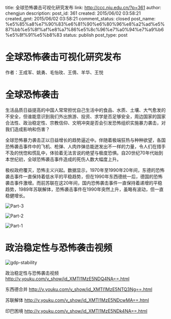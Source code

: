 title: 全球恐怖袭击可视化研究发布
link: http://ccc.nju.edu.cn/?p=361
author: chengjun
description: 
post_id: 361
created: 2015/06/02 03:58:21
created_gmt: 2015/06/02 03:58:21
comment_status: closed
post_name: %e5%85%a8%e7%90%83%e6%81%90%e6%80%96%e8%a2%ad%e5%87%bb%e5%8f%af%e8%a7%86%e5%8c%96%e7%a0%94%e7%a9%b6%e5%8f%91%e5%b8%83
status: publish
post_type: post

# 全球恐怖袭击可视化研究发布

作者：王成军、姚勇、毛怡玫、王倩、羊华、王悦

# 全球恐怖袭击

生活品质日益提高的中国人常常担忧自己生活中的食品、水质、土壤、大气愈发的不安全，但谁能意识到我们外出旅游、投资、求学是否足够安全，周边国家的国家合法性、政治稳定性、宗教信仰、文明冲突是否会引发恐怖组织实施暴力袭击，对我们造成影响和伤害？

全球恐怖暴力袭击正以日益增长的趋势逼近中。伴随着极端狂热与种种欲望，各国恐怖袭击事件中的飞机、枪弹、人肉炸弹总能迸发出不一样的力量，令人们在措手不及的恍惚和慌乱中，体验着无法言说的绝望与极度恐惧。自20世纪70年代始到本世纪初，全球恐怖袭击事件造成的死伤人数大幅度上升。

极权政府覆灭，恐怖主义兴起。数据显示，1970年至1990年20年间，东德的恐怖袭击事件一直保持着低水平的平稳趋势，但在1990年东西德统一后，德国的恐怖袭击事件激增。而前苏联在这20年间，国内恐怖袭击事件一直保持着递增的平稳趋势，1989年苏联解体，恐怖袭击事件在1990年突然上升，虽略有波动，但一直稳健增长。

![Part-3](http://114.212.240.7:8089/wp-content/uploads/2015/09/Part-3.png)

![Part-2](http://114.212.240.7:8089/wp-content/uploads/2015/09/Part-2.png)

![Part-1](http://114.212.240.7:8089/wp-content/uploads/2015/09/Part-1.png)

# 政治稳定性与恐怖袭击视频

![gdp-stability](http://114.212.240.7:8089/wp-content/uploads/2015/05/-e1438798596196.png)

政治稳定性与恐怖袭击视频 http://v.youku.com/v_show/id_XMTI1MzE5NDQ4NA==.html

东西德合并 http://v.youku.com/v_show/id_XMTI1MzE5NTQ3Ng==.html

苏联解体 http://v.youku.com/v_show/id_XMTI1MzE5NDcwMA==.html

印巴困境 http://v.youku.com/v_show/id_XMTI1MzE5NDk4NA==.html